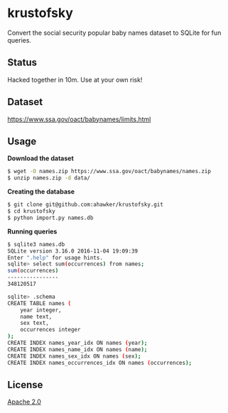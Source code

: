 # krustofsky

Convert the social security popular baby names dataset to SQLite for fun queries.

## Status

Hacked together in 10m. Use at your own risk!

## Dataset

https://www.ssa.gov/oact/babynames/limits.html

## Usage

**Download the dataset**

```bash
$ wget -O names.zip https://www.ssa.gov/oact/babynames/names.zip
$ unzip names.zip -d data/
```

**Creating the database**

```bash
$ git clone git@github.com:ahawker/krustofsky.git
$ cd krustofsky
$ python import.py names.db
```

**Running queries**

```bash
$ sqlite3 names.db
SQLite version 3.16.0 2016-11-04 19:09:39
Enter ".help" for usage hints.
sqlite> select sum(occurrences) from names;
sum(occurrences)
----------------
348120517
```

```bash
sqlite> .schema
CREATE TABLE names (
    year integer,
    name text,
    sex text,
    occurrences integer
);
CREATE INDEX names_year_idx ON names (year);
CREATE INDEX names_name_idx ON names (name);
CREATE INDEX names_sex_idx ON names (sex);
CREATE INDEX names_occurrences_idx ON names (occurrences);
```

## License

[Apache 2.0](LICENSE)
